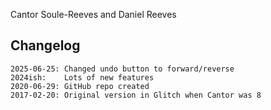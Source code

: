 Cantor Soule-Reeves and Daniel Reeves

## Changelog

```
2025-06-25: Changed undo button to forward/reverse
2024ish:    Lots of new features
2020-06-29: GitHub repo created
2017-02-20: Original version in Glitch when Cantor was 8
```